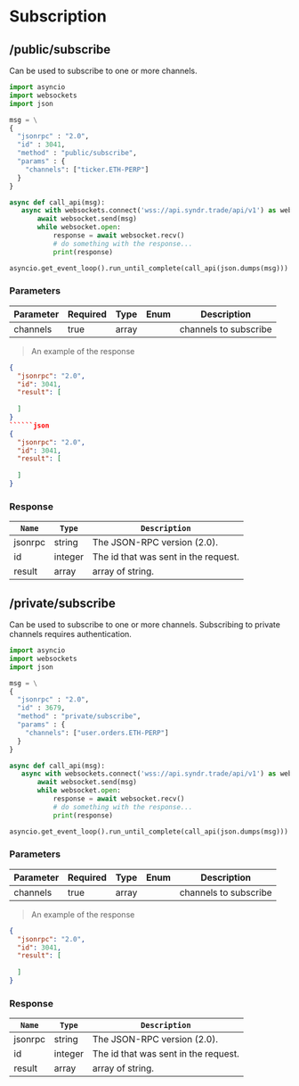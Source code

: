 
# Subscription

## /public/subscribe

Can be used to subscribe to one or more channels.

```python
import asyncio
import websockets
import json

msg = \
{
  "jsonrpc" : "2.0",
  "id" : 3041,
  "method" : "public/subscribe",
  "params" : {
    "channels": ["ticker.ETH-PERP"]
  }
}

async def call_api(msg):
   async with websockets.connect('wss://api.syndr.trade/api/v1') as websocket:
       await websocket.send(msg)
       while websocket.open:
           response = await websocket.recv()
           # do something with the response...
           print(response)

asyncio.get_event_loop().run_until_complete(call_api(json.dumps(msg)))
```

### Parameters

Parameter | Required | Type | Enum | Description
 ---------- | ---------- | ------ | ------ | ------------
channels | true | array | | channels to subscribe


> An example of the response

```json
{
  "jsonrpc": "2.0",
  "id": 3041,
  "result": [
    
  ]
}
``````json
{
  "jsonrpc": "2.0",
  "id": 3041,
  "result": [
    
  ]
}
```


### Response

`Name` | `Type` | `Description`
 ----- | ------ | ------------ 
jsonrpc | string | The JSON-RPC version (2.0).
id | integer | The id that was sent in the request.
result | array | array of string.



## /private/subscribe

Can be used to subscribe to one or more channels. Subscribing to private channels requires authentication.

```python
import asyncio
import websockets
import json

msg = \
{
  "jsonrpc" : "2.0",
  "id" : 3679,
  "method" : "private/subscribe",
  "params" : {
    "channels": ["user.orders.ETH-PERP"]
  }
}

async def call_api(msg):
   async with websockets.connect('wss://api.syndr.trade/api/v1') as websocket:
       await websocket.send(msg)
       while websocket.open:
           response = await websocket.recv()
           # do something with the response...
           print(response)

asyncio.get_event_loop().run_until_complete(call_api(json.dumps(msg)))
```

### Parameters

Parameter | Required | Type | Enum | Description
 ---------- | ---------- | ------ | ------ | ------------
channels | true | array | | channels to subscribe


> An example of the response

```json
{
  "jsonrpc": "2.0",
  "id": 3041,
  "result": [
    
  ]
}
```


### Response

`Name` | `Type` | `Description`
 ----- | ------ | ------------ 
jsonrpc | string | The JSON-RPC version (2.0).
id | integer | The id that was sent in the request.
result | array | array of string.

